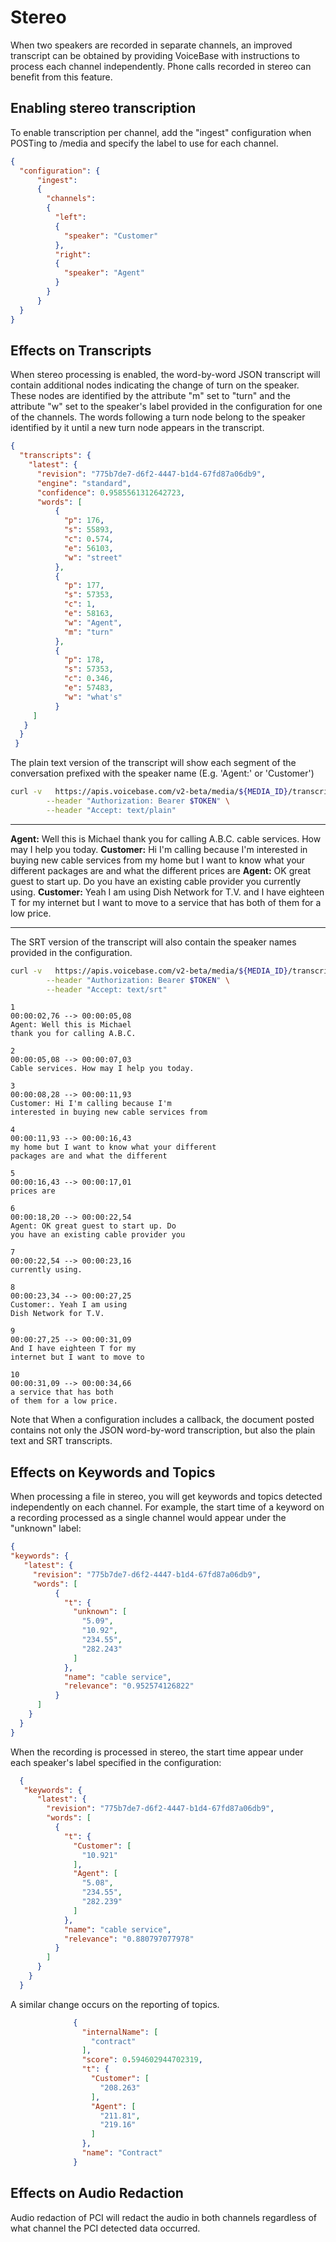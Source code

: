 # Stereo

When two speakers are recorded in separate channels, an improved transcript can
be obtained by providing VoiceBase with instructions to process each channel
independently. Phone calls recorded in stereo can benefit from this feature.

## Enabling stereo transcription

To enable transcription per channel, add the "ingest" configuration when POSTing
to /media and specify the label to use for each channel.

```json
{
  "configuration": {
      "ingest":
      {
        "channels":
        {
          "left":
          {
            "speaker": "Customer"
          },
          "right":
          {
            "speaker": "Agent"
          }
        }
      }
  }
}
```

## Effects on Transcripts

When stereo processing is enabled, the word-by-word JSON transcript will contain
additional nodes indicating the change of turn on the speaker. These nodes are
identified by the attribute "m" set to "turn" and the attribute "w" set to the
speaker's label provided in the configuration for one of the channels. The words
following a turn node belong to the speaker identified by it until a new turn
node appears in the transcript.

```json
{
  "transcripts": {
    "latest": {
      "revision": "775b7de7-d6f2-4447-b1d4-67fd87a06db9",
      "engine": "standard",
      "confidence": 0.9585561312642723,
      "words": [
          {
            "p": 176,
            "s": 55893,
            "c": 0.574,
            "e": 56103,
            "w": "street"
          },
          {
            "p": 177,
            "s": 57353,
            "c": 1,
            "e": 58163,
            "w": "Agent",
            "m": "turn"
          },
          {
            "p": 178,
            "s": 57353,
            "c": 0.346,
            "e": 57483,
            "w": "what's"
          }
     ]
   }
  }
 }
```

The plain text version of the transcript will show each segment of the conversation
prefixed with the speaker name (E.g. 'Agent:' or  'Customer')

```bash
curl -v   https://apis.voicebase.com/v2-beta/media/${MEDIA_ID}/transcripts/latest \
        --header "Authorization: Bearer $TOKEN" \
        --header "Accept: text/plain"
```

---
**Agent:** Well this is Michael thank you for calling A.B.C. cable services.
How may I help you today. **Customer:** Hi I'm calling because I'm interested
in buying new cable services from my home but I want to know what your different
packages are and what the different prices are **Agent:** OK great guest to
start up.  Do you have an existing cable provider you currently using. **Customer:**
Yeah I am using Dish Network for T.V. and I have eighteen T for my internet but
I want to move to a service that has both of them for a low price.

---


The SRT version of the transcript will also contain the speaker names provided in
the configuration.

```bash
curl -v   https://apis.voicebase.com/v2-beta/media/${MEDIA_ID}/transcripts/latest \
        --header "Authorization: Bearer $TOKEN" \
        --header "Accept: text/srt"
```

```
1
00:00:02,76 --> 00:00:05,08
Agent: Well this is Michael
thank you for calling A.B.C.

2
00:00:05,08 --> 00:00:07,03
Cable services. How may I help you today.

3
00:00:08,28 --> 00:00:11,93
Customer: Hi I'm calling because I'm
interested in buying new cable services from

4
00:00:11,93 --> 00:00:16,43
my home but I want to know what your different
packages are and what the different

5
00:00:16,43 --> 00:00:17,01
prices are

6
00:00:18,20 --> 00:00:22,54
Agent: OK great guest to start up. Do
you have an existing cable provider you

7
00:00:22,54 --> 00:00:23,16
currently using.

8
00:00:23,34 --> 00:00:27,25
Customer:. Yeah I am using
Dish Network for T.V.

9
00:00:27,25 --> 00:00:31,09
And I have eighteen T for my
internet but I want to move to

10
00:00:31,09 --> 00:00:34,66
a service that has both
of them for a low price.
```

Note that When a configuration includes a callback, the document posted contains
not only the JSON word-by-word transcription, but also the plain text and SRT
transcripts.

## Effects on Keywords and Topics

When processing a file in stereo, you will get keywords and topics detected
independently on each channel. For example, the start time of a keyword on a
recording processed as a single channel would appear under the "unknown" label:

```json
{
"keywords": {
   "latest": {
     "revision": "775b7de7-d6f2-4447-b1d4-67fd87a06db9",
     "words": [
          {
            "t": {
              "unknown": [
                "5.09",
                "10.92",
                "234.55",
                "282.243"
              ]
            },
            "name": "cable service",
            "relevance": "0.952574126822"
          }
      ]
    }
  }
}
```
When the recording is processed in stereo, the start time appear under each speaker's
label specified in the configuration:

```json
  {
   "keywords": {
      "latest": {
        "revision": "775b7de7-d6f2-4447-b1d4-67fd87a06db9",
        "words": [
          {
            "t": {
              "Customer": [
                "10.921"
              ],
              "Agent": [
                "5.08",
                "234.55",
                "282.239"
              ]
            },
            "name": "cable service",
            "relevance": "0.880797077978"
          }
        ]
      }
    }
  }
```

A similar change occurs on the reporting of topics.
```json
              {
                "internalName": [
                  "contract"
                ],
                "score": 0.594602944702319,
                "t": {
                  "Customer": [
                    "208.263"
                  ],
                  "Agent": [
                    "211.81",
                    "219.16"
                  ]
                },
                "name": "Contract"
              }
```

## Effects on Audio Redaction

Audio redaction of PCI will redact the audio in both channels regardless of what channel
the PCI detected data occurred.
